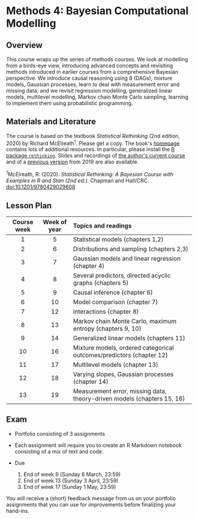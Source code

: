 # Methods 4: Bayesian Computational Modelling


## Overview

This course wraps up the series of methods courses. We look at modelling from a birds-eye view, introducing advanced concepts and revisiting methods introduced in earlier courses from a comprehensive Bayesian perspective. We introduce causal reasoning using 8 (DAGs), mixture models, Gaussian processes, learn to deal with measurement error and missing data; and we revisit regression modelling, generalized linear models, multilevel modelling, Markov chain Monte Carlo sampling, learning to implement them using probabilistic programming.

## Materials and Literature

The course is based on the textbook *Statistical Rethinking* (2nd edition, 2020) by Richard McElreath<sup>1</sup>. Please get a copy. The book's [homepage](https://xcelab.net/rm/statistical-rethinking/) contains lots of additional resources. In particular, please install the [R package `rethinking`](https://github.com/rmcelreath/rethinking). Slides and recordings of [the author's current course](https://github.com/rmcelreath/stat_rethinking_2022) and of a [previous version](https://github.com/rmcelreath/statrethinking_winter2019) from 2019 are also available.

<sup>1</sup>McElreath, R. (2020). *Statistical Rethinking: A Bayesian Course with Examples in R and Stan (2nd ed.).* Chapman and Hall/CRC. [doi:10.1201/9780429029608](https://doi.org/10.1201/9780429029608)


## Lesson Plan

| Course week | Week of year | Topics and readings                                                     |
|:-----------:|:------------:|:------------------------------------------------------------------------|
| 1           | 5            | Statistical models (chapters 1,2)                                       |
| 2           | 6            | Distributions and sampling (chapters 2,3)                               |
| 3           | 7            | Gaussian models and linear regression (chapter 4)                       |
| 4           | 8            | Several predictors, directed acyclic graphs (chapters 5)                |
| 5           | 9            | Causal inference (chapter 6)                                            |
| 6           | 10           | Model comparison (chapter 7)                                            |
| 7           | 12           | Interactions (chapter 8)                                                |
| 8           | 13           | Markov chain Monte Carlo, maximum entropy (chapters 9, 10)              |
| 9           | 14           | Generalized linear models (chapters 11)                                 |
| 10          | 16           | Mixture models, ordered categorical outcomes/predictors (chapter 12)    |
| 11          | 17           | Multilevel models (chapter 13)                                          |
| 12          | 18           | Varying slopes, Gaussian processes (chapter 14)                         |
| 13          | 19           | Measurement error, missing data, theory-driven models (chapters 15, 16) |

## Exam

- Portfolio consisting of 3 assignments
- Each assignment will require you to create an R Markdown notebook
consisting of a mix of text and code.

- Due
  1. End of week 9 (Sunday 6 March, 23:59)
  2. End of week 13 (Sunday 3 April, 23:59)
  3. End of week 17 (Sunday 1 May, 23:59)

You will receive a (short) feedback message from us on your portfolio assignments that you can use for improvements before finalizing your hand-ins.
